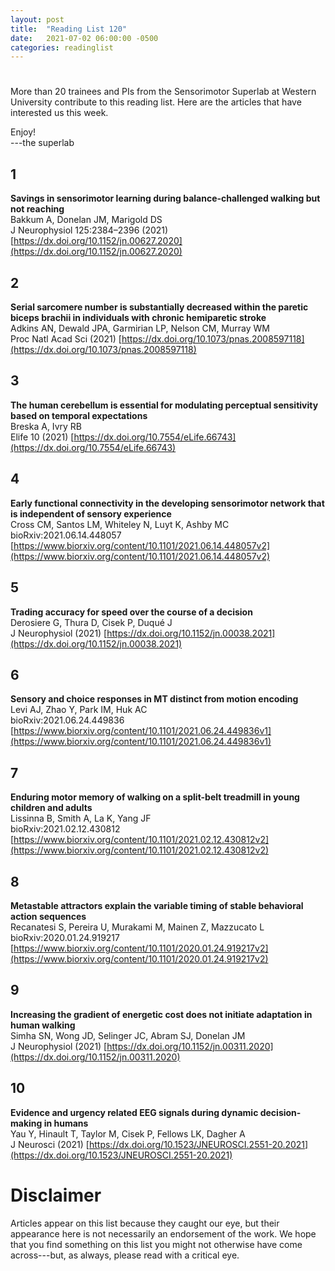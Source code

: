 ```yaml
---
layout: post
title:  "Reading List 120"
date:   2021-07-02 06:00:00 -0500
categories: readinglist
---
```


# 

More than 20 trainees and PIs from the Sensorimotor Superlab at Western University contribute to this reading list. Here are the articles that have interested us this week.

Enjoy!  
---the superlab

## 1
**Savings in sensorimotor learning during balance-challenged walking but not reaching**  
Bakkum A, Donelan JM, Marigold DS  
J Neurophysiol 125:2384–2396 (2021) [https://dx.doi.org/10.1152/jn.00627.2020](https://dx.doi.org/10.1152/jn.00627.2020)

## 2
**Serial sarcomere number is substantially decreased within the paretic biceps brachii in individuals with chronic hemiparetic stroke**  
Adkins AN, Dewald JPA, Garmirian LP, Nelson CM, Murray WM  
Proc Natl Acad Sci (2021) [https://dx.doi.org/10.1073/pnas.2008597118](https://dx.doi.org/10.1073/pnas.2008597118)

## 3
**The human cerebellum is essential for modulating perceptual sensitivity based on temporal expectations**  
Breska A, Ivry RB  
Elife 10 (2021) [https://dx.doi.org/10.7554/eLife.66743](https://dx.doi.org/10.7554/eLife.66743)

## 4
**Early functional connectivity in the developing sensorimotor network that is independent of sensory experience**  
Cross CM, Santos LM, Whiteley N, Luyt K, Ashby MC  
bioRxiv:2021.06.14.448057 [https://www.biorxiv.org/content/10.1101/2021.06.14.448057v2](https://www.biorxiv.org/content/10.1101/2021.06.14.448057v2)

## 5
**Trading accuracy for speed over the course of a decision**  
Derosiere G, Thura D, Cisek P, Duqué J  
J Neurophysiol (2021) [https://dx.doi.org/10.1152/jn.00038.2021](https://dx.doi.org/10.1152/jn.00038.2021)

## 6
**Sensory and choice responses in MT distinct from motion encoding**  
Levi AJ, Zhao Y, Park IM, Huk AC  
bioRxiv:2021.06.24.449836 [https://www.biorxiv.org/content/10.1101/2021.06.24.449836v1](https://www.biorxiv.org/content/10.1101/2021.06.24.449836v1)

## 7
**Enduring motor memory of walking on a split-belt treadmill in young children and adults**  
Lissinna B, Smith A, La K, Yang JF  
bioRxiv:2021.02.12.430812 [https://www.biorxiv.org/content/10.1101/2021.02.12.430812v2](https://www.biorxiv.org/content/10.1101/2021.02.12.430812v2)

## 8
**Metastable attractors explain the variable timing of stable behavioral action sequences**  
Recanatesi S, Pereira U, Murakami M, Mainen Z, Mazzucato L  
bioRxiv:2020.01.24.919217 [https://www.biorxiv.org/content/10.1101/2020.01.24.919217v2](https://www.biorxiv.org/content/10.1101/2020.01.24.919217v2)

## 9
**Increasing the gradient of energetic cost does not initiate adaptation in human walking**  
Simha SN, Wong JD, Selinger JC, Abram SJ, Donelan JM  
J Neurophysiol (2021) [https://dx.doi.org/10.1152/jn.00311.2020](https://dx.doi.org/10.1152/jn.00311.2020)

## 10
**Evidence and urgency related EEG signals during dynamic decision-making in humans**  
Yau Y, Hinault T, Taylor M, Cisek P, Fellows LK, Dagher A  
J Neurosci (2021) [https://dx.doi.org/10.1523/JNEUROSCI.2551-20.2021](https://dx.doi.org/10.1523/JNEUROSCI.2551-20.2021)


# Disclaimer
Articles appear on this list because they caught our eye, but their appearance here is not necessarily an endorsement of the work. We hope that you find something on this list you might not otherwise have come across---but, as always, please read with a critical eye.
